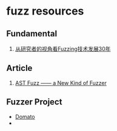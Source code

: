 # fuzz resources

## Fundamental

1. [从研究者的视角看Fuzzing技术发展30年](https://zhuanlan.zhihu.com/p/103914349)

## Article

1. [AST Fuzz —— a New Kind of Fuzzer](http://mohamoha.club/2019/01/06/AST_Fuzzer/)

## Fuzzer Project

* [Domato](https://github.com/googleprojectzero/domato)
* 





